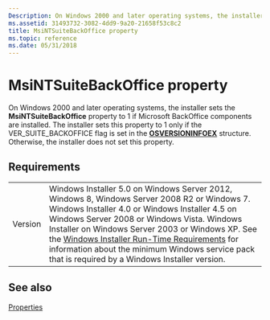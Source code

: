```yaml
---
Description: On Windows 2000 and later operating systems, the installer sets the MsiNTSuiteBackOffice property to 1 if Microsoft BackOffice components are installed.
ms.assetid: 31493732-3082-4dd9-9a20-21658f53c8c2
title: MsiNTSuiteBackOffice property
ms.topic: reference
ms.date: 05/31/2018
---
```


# MsiNTSuiteBackOffice property

On Windows 2000 and later operating systems, the installer sets the **MsiNTSuiteBackOffice** property to 1 if Microsoft BackOffice components are installed. The installer sets this property to 1 only if the VER\_SUITE\_BACKOFFICE flag is set in the [**OSVERSIONINFOEX**](https://msdn.microsoft.com/library/ms724833(v=VS.85).aspx) structure. Otherwise, the installer does not set this property.

## Requirements



|                    |                                                                                                                                                                                                                                                                                                                                                                                                                                                  |
|--------------------|--------------------------------------------------------------------------------------------------------------------------------------------------------------------------------------------------------------------------------------------------------------------------------------------------------------------------------------------------------------------------------------------------------------------------------------------------|
| Version<br/> | Windows Installer 5.0 on Windows Server 2012, Windows 8, Windows Server 2008 R2 or Windows 7. Windows Installer 4.0 or Windows Installer 4.5 on Windows Server 2008 or Windows Vista. Windows Installer on Windows Server 2003 or Windows XP. See the [Windows Installer Run-Time Requirements](windows-installer-portal.md) for information about the minimum Windows service pack that is required by a Windows Installer version.<br/> |



## See also

<dl> <dt>

[Properties](properties.md)
</dt> </dl>

 

 




